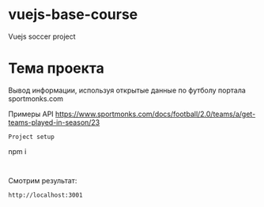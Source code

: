 # vuejs-base-course
Vuejs soccer project

# Тема проекта
Вывод информации, используя открытые данные по футболу портала sportmonks.com

Примеры API
https://www.sportmonks.com/docs/football/2.0/teams/a/get-teams-played-in-season/23

```
Project setup
```
npm i
```


```
Смотрим результат:
```
http://localhost:3001
```